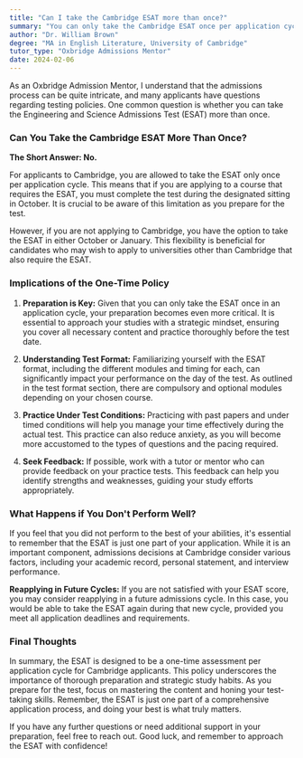 ```yaml
---
title: "Can I take the Cambridge ESAT more than once?"
summary: "You can only take the Cambridge ESAT once per application cycle, so plan to complete it during the designated sitting in October."
author: "Dr. William Brown"
degree: "MA in English Literature, University of Cambridge"
tutor_type: "Oxbridge Admissions Mentor"
date: 2024-02-06
---
```


As an Oxbridge Admission Mentor, I understand that the admissions process can be quite intricate, and many applicants have questions regarding testing policies. One common question is whether you can take the Engineering and Science Admissions Test (ESAT) more than once. 

### Can You Take the Cambridge ESAT More Than Once?

**The Short Answer: No.**

For applicants to Cambridge, you are allowed to take the ESAT only once per application cycle. This means that if you are applying to a course that requires the ESAT, you must complete the test during the designated sitting in October. It is crucial to be aware of this limitation as you prepare for the test.

However, if you are not applying to Cambridge, you have the option to take the ESAT in either October or January. This flexibility is beneficial for candidates who may wish to apply to universities other than Cambridge that also require the ESAT.

### Implications of the One-Time Policy

1. **Preparation is Key:** Given that you can only take the ESAT once in an application cycle, your preparation becomes even more critical. It is essential to approach your studies with a strategic mindset, ensuring you cover all necessary content and practice thoroughly before the test date.

2. **Understanding Test Format:** Familiarizing yourself with the ESAT format, including the different modules and timing for each, can significantly impact your performance on the day of the test. As outlined in the test format section, there are compulsory and optional modules depending on your chosen course. 

3. **Practice Under Test Conditions:** Practicing with past papers and under timed conditions will help you manage your time effectively during the actual test. This practice can also reduce anxiety, as you will become more accustomed to the types of questions and the pacing required.

4. **Seek Feedback:** If possible, work with a tutor or mentor who can provide feedback on your practice tests. This feedback can help you identify strengths and weaknesses, guiding your study efforts appropriately.

### What Happens if You Don't Perform Well?

If you feel that you did not perform to the best of your abilities, it's essential to remember that the ESAT is just one part of your application. While it is an important component, admissions decisions at Cambridge consider various factors, including your academic record, personal statement, and interview performance.

**Reapplying in Future Cycles:** If you are not satisfied with your ESAT score, you may consider reapplying in a future admissions cycle. In this case, you would be able to take the ESAT again during that new cycle, provided you meet all application deadlines and requirements.

### Final Thoughts

In summary, the ESAT is designed to be a one-time assessment per application cycle for Cambridge applicants. This policy underscores the importance of thorough preparation and strategic study habits. As you prepare for the test, focus on mastering the content and honing your test-taking skills. Remember, the ESAT is just one part of a comprehensive application process, and doing your best is what truly matters.

If you have any further questions or need additional support in your preparation, feel free to reach out. Good luck, and remember to approach the ESAT with confidence!
    